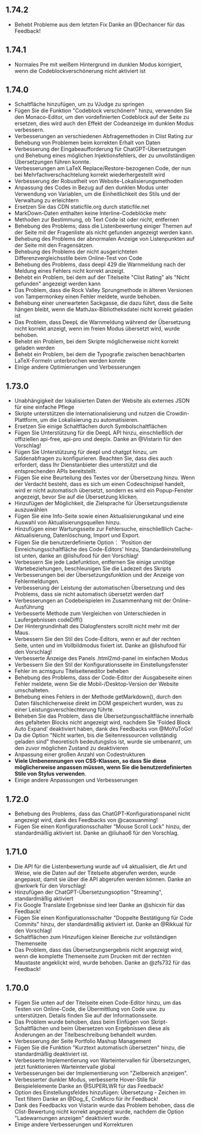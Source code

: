 ## 1.74.2

- Behebt Probleme aus dem letzten Fix Danke an @Dechancer für das Feedback!

## 1.74.1

- Normales Pre mit weißem Hintergrund im dunklen Modus korrigiert, wenn die Codeblockverschönerung nicht aktiviert ist

## 1.74.0

- Schaltfläche hinzufügen, um zu VJudge zu springen
- Fügen Sie die Funktion "Codeblock verschönern" hinzu, verwenden Sie den Monaco-Editor, um den vordefinierten Codeblock auf der Seite zu ersetzen, dies wird auch den Effekt der Codeanzeige im dunklen Modus verbessern.
- Verbesserungen an verschiedenen Abfragemethoden in Clist Rating zur Behebung von Problemen beim korrekten Erhalt von Daten
- Verbesserung der Eingabeaufforderung für ChatGPT-Übersetzungen und Behebung eines möglichen Injektionsfehlers, der zu unvollständigen Übersetzungen führen konnte.
- Verbesserungen am LaTeX Replace/Restore-bezogenen Code, der nun bei Mehrfachverschachtelung korrekt wiederhergestellt wird
- Verbesserung der Robustheit von Website-Lokalisierungsmethoden
- Anpassung des Codes in Bezug auf den dunklen Modus unter Verwendung von Variablen, um die Einheitlichkeit des Stils und der Verwaltung zu erleichtern
- Ersetzen Sie das CDN staticfile.org durch staticfile.net
- MarkDown-Daten enthalten keine Interline-Codeblöcke mehr
- Methoden zur Bestimmung, ob Text Code ist oder nicht, entfernen
- Behebung des Problems, dass die Listenbewertung einiger Themen auf der Seite mit der Fragenliste als nicht gefunden angezeigt werden kann.
- Behebung des Problems der abnormalen Anzeige von Listenpunkten auf der Seite mit den Fragensätzen.
- Behebung des Problems der nicht ausgerichteten Differenzvergleichsstile beim Online-Test von Code
- Behebung des Problems, dass deepl 429 die Warnmeldung nach der Meldung eines Fehlers nicht korrekt anzeigt.
- Behebt ein Problem, bei dem auf der Titelseite "Clist Rating" als "Nicht gefunden" angezeigt werden kann
- Das Problem, dass die Rock Valley Sprungmethode in älteren Versionen von Tampermonkey einen Fehler meldete, wurde behoben.
- Behebung einer unerwarteten Sackgasse, die dazu führt, dass die Seite hängen bleibt, wenn die MathJax-Bibliotheksdatei nicht korrekt geladen ist
- Das Problem, dass DeepL die Warnmeldung während der Übersetzung nicht korrekt anzeigt, wenn im freien Modus übersetzt wird, wurde behoben.
- Behebt ein Problem, bei dem Skripte möglicherweise nicht korrekt geladen werden
- Behebt ein Problem, bei dem die Typografie zwischen benachbarten LaTeX-Formeln unterbrochen werden konnte
- Einige andere Optimierungen und Verbesserungen

## 1.73.0

- Unabhängigkeit der lokalisierten Daten der Website als externes JSON für eine einfache Pflege
- Skripte unterstützen die Internationalisierung und nutzen die Crowdin-Plattform, um die Lokalisierung zu automatisieren.
- Ersetzen Sie einige Schaltflächen durch Symbolschaltflächen
- Fügen Sie Unterstützung für die DeepL API hinzu, einschließlich der offiziellen api-free, api-pro und deeplx. Danke an @Vistarin für den Vorschlag!
- Fügen Sie Unterstützung für deepl und chatgpt hinzu, um Saldenabfragen zu konfigurieren. Beachten Sie, dass dies auch erfordert, dass Ihr Dienstanbieter dies unterstützt und die entsprechenden APIs bereitstellt.
- Fügen Sie eine Beurteilung des Textes vor der Übersetzung hinzu. Wenn der Verdacht besteht, dass es sich um einen Codeschnipsel handelt, wird er nicht automatisch übersetzt, sondern es wird ein Popup-Fenster angezeigt, bevor Sie auf die Übersetzung klicken.
- Hinzufügen der Möglichkeit, die Zielsprache für Übersetzungsdienste auszuwählen
- Fügen Sie eine Info-Seite sowie einen Aktualisierungskanal und eine Auswahl von Aktualisierungsquellen hinzu.
- Hinzufügen einer Wartungsseite zur Fehlersuche, einschließlich Cache-Aktualisierung, Datenlöschung, Import und Export.
- Fügen Sie die benutzerdefinierte Option： 'Position der Einreichungsschaltfläche des Code-Editors' hinzu, Standardeinstellung ist unten, danke an @lishufood für den Vorschlag!
- Verbessern Sie jede Ladefunktion, entfernen Sie einige unnötige Wartebeziehungen, beschleunigen Sie die Ladezeit des Skripts
- Verbesserungen bei der Übersetzungsfunktion und der Anzeige von Fehlermeldungen.
- Verbesserung der Leistung der automatischen Übersetzung und des Problems, dass sie nicht automatisch übersetzt werden darf
- Verbesserungen an Codebeispielen im Zusammenhang mit der Online-Ausführung
- Verbesserte Methode zum Vergleichen von Unterschieden in Laufergebnissen codeDiff()
- Der Hintergrundinhalt des Dialogfensters scrollt nicht mehr mit der Maus.
- Verbessern Sie den Stil des Code-Editors, wenn er auf der rechten Seite, unten und im Vollbildmodus fixiert ist. Danke an @lishufood für den Vorschlag!
- Verbesserte Anzeige des Panels .html2md-panel im einfachen Modus
- Verbessern Sie den Stil der Konfigurationsseite im Einstellungsfenster
- Fehler im acmsguru Titelseiteneditor beheben
- Behebung des Problems, dass der Code-Editor der Ausgabeseite einen Fehler meldete, wenn Sie die Mobil-/Desktop-Version der Website umschalteten.
- Behebung eines Fehlers in der Methode getMarkdown(), durch den Daten fälschlicherweise direkt im DOM gespeichert wurden, was zu einer Leistungsverschlechterung führte.
- Beheben Sie das Problem, dass die Übersetzungsschaltfläche innerhalb des gefalteten Blocks nicht angezeigt wird, nachdem Sie 'Folded Block Auto Expand' deaktiviert haben, dank des Feedbacks von @MoYuToGo!
- Da die Option "Nicht warten, bis die Seitenressourcen vollständig geladen sind" theoretisch bedeutungslos ist, wurde sie umbenannt, um den zuvor möglichen Zustand zu deaktivieren
- Anpassung einer großen Anzahl von Codestrukturen
- **Viele Umbenennungen von CSS-Klassen, so dass Sie diese möglicherweise anpassen müssen, wenn Sie die benutzerdefinierten Stile von Stylus verwenden**.
- Einige andere Anpassungen und Verbesserungen

## 1.72.0

- Behebung des Problems, dass das ChatGPT-Konfigurationspanel nicht angezeigt wird, dank des Feedbacks von @caoxuanming!
- Fügen Sie einen Konfigurationsschalter "Mouse Scroll Lock" hinzu, der standardmäßig aktiviert ist. Danke an @liuhao6 für den Vorschlag.

## 1.71.0

- Die API für die Listenbewertung wurde auf v4 aktualisiert, die Art und Weise, wie die Daten auf der Titelseite abgerufen werden, wurde angepasst, damit sie über die API abgerufen werden können. Danke an @wrkwrk für den Vorschlag!
- Hinzufügen der ChatGPT-Übersetzungsoption "Streaming", standardmäßig aktiviert
- Fix Google Translate Ergebnisse sind leer Danke an @shicxin für das Feedback!
- Fügen Sie einen Konfigurationsschalter "Doppelte Bestätigung für Code Commits" hinzu, der standardmäßig aktiviert ist. Danke an @Rikkual für den Vorschlag!
- Schaltflächen zum Hinzufügen kleiner Bereiche zur vollständigen Themenseite
- Das Problem, dass das Übersetzungsergebnis nicht angezeigt wird, wenn die komplette Themenseite zum Drucken mit der rechten Maustaste angeklickt wird, wurde behoben. Danke an @zfs732 für das Feedback!

## 1.70.0

- Fügen Sie unten auf der Titelseite einen Code-Editor hinzu, um das Testen von Online-Code, die Übermittlung von Code usw. zu unterstützen. Details finden Sie auf der Informationsseite.
- Das Problem wurde behoben, dass beim Einfügen von Skript-Schaltflächen und beim Übersetzen von Ergebnissen diese als Änderungen an der Titelbeschreibung behandelt wurden.
- Verbesserung der Seite Portfolio Mashup Management
- Fügen Sie die Funktion "Kurztext automatisch übersetzen" hinzu, die standardmäßig deaktiviert ist.
- Verbesserte Implementierung von Warteintervallen für Übersetzungen, jetzt funktionieren Warteintervalle global
- Verbesserungen bei der Implementierung von "Zielbereich anzeigen".
- Verbesserter dunkler Modus, verbesserte Hover-Stile für Beispielelemente Danke an @SUPERLWR für das Feedback!
- Option des Einstellungsfeldes hinzufügen: Übersetzung - Zeichen im Text filtern Danke an @Dog_E, CreMicro für ihr Feedback!
- Dank des Feedbacks von Vistarin wurde das Problem behoben, dass die Clist-Bewertung nicht korrekt angezeigt wurde, nachdem die Option "Ladewarnungen anzeigen" deaktiviert wurde.
- Einige andere Verbesserungen und Korrekturen
